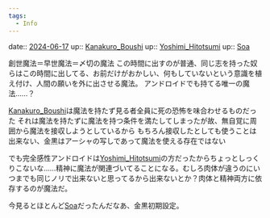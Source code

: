 ```yaml
---
tags:
  - Info
---
```


date:: [2024-06-17](/Daily_Note/2024-06-17.md)
up:: [Kanakuro_Boushi](Bar/Novel/Nacaria/Kanakuro_Boushi.md)
up:: [Yoshimi_Hitotsumi](Bar/Novel/Nacaria/Yoshimi_Hitotsumi.md)
up:: [Soa](Bar/Novel/Nacaria/Soa.md)

創世魔法＝早世魔法＝〆切の魔法
この時間に出すのが普通、同じ志を持った奴らはこの時間に出してる、お前だけがおかしい、何もしていないという意識を植え付け、人間の願いを外に出させる魔法。
アンドロイドでも持てる唯一の魔法……？

[Kanakuro_Boushi](Bar/Novel/Nacaria/Kanakuro_Boushi.md)は魔法を持たず見る者全員に死の恐怖を味合わせるものだった
それは魔法を持たずに魔法を持つ条件を満たしてしまったが故、無自覚に周囲から魔法を接収しようとしているから
もちろん接収したとしても使うことは出来ない、金黒はアーシャの写しであって魔法を使える存在ではない

でも完全感性アンドロイドは[Yoshimi_Hitotsumi](Bar/Novel/Nacaria/Yoshimi_Hitotsumi.md)の方だったからちょっとしっくりこないな……精神に魔法が関連づいてることになる。むしろ肉体が違うのにいつまでも同じノリで出来ないと思ってるから出来ないとか？肉体と精神両方に依存するのが魔法だ。

今見るとほとんど[Soa](Bar/Novel/Nacaria/Soa.md)だったんだなあ、金黒初期設定。